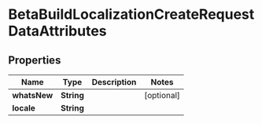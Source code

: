 

# BetaBuildLocalizationCreateRequestDataAttributes


## Properties

| Name | Type | Description | Notes |
|------------ | ------------- | ------------- | -------------|
|**whatsNew** | **String** |  |  [optional] |
|**locale** | **String** |  |  |



